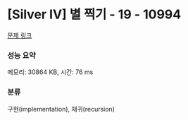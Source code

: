 # [Silver IV] 별 찍기 - 19 - 10994 

[문제 링크](https://www.acmicpc.net/problem/10994) 

### 성능 요약

메모리: 30864 KB, 시간: 76 ms

### 분류

구현(implementation), 재귀(recursion)

